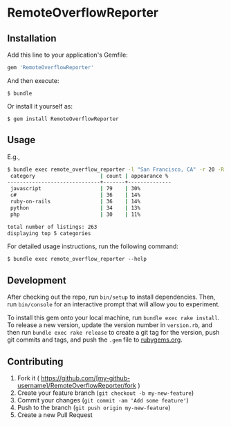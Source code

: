 # RemoteOverflowReporter

## Installation

Add this line to your application's Gemfile:

```ruby
gem 'RemoteOverflowReporter'
```

And then execute:

    $ bundle

Or install it yourself as:

    $ gem install RemoteOverflowReporter

## Usage

E.g.,
```bash
$ bundle exec remote_overflow_reporter -l "San Francisco, CA" -r 20 -R -L5
 category                     | count | appearance %
------------------------------+-------+--------------
 javascript                   | 79    | 30%
 c#                           | 36    | 14%
 ruby-on-rails                | 36    | 14%
 python                       | 34    | 13%
 php                          | 30    | 11%

total number of listings: 263
displaying top 5 categories
```

For detailed usage instructions, run the following command:

    $ bundle exec remote_overflow_reporter --help

## Development

After checking out the repo, run `bin/setup` to install dependencies. Then, run `bin/console` for an interactive prompt that will allow you to experiment.

To install this gem onto your local machine, run `bundle exec rake install`. To release a new version, update the version number in `version.rb`, and then run `bundle exec rake release` to create a git tag for the version, push git commits and tags, and push the `.gem` file to [rubygems.org](https://rubygems.org).

## Contributing

1. Fork it ( https://github.com/[my-github-username]/RemoteOverflowReporter/fork )
2. Create your feature branch (`git checkout -b my-new-feature`)
3. Commit your changes (`git commit -am 'Add some feature'`)
4. Push to the branch (`git push origin my-new-feature`)
5. Create a new Pull Request
